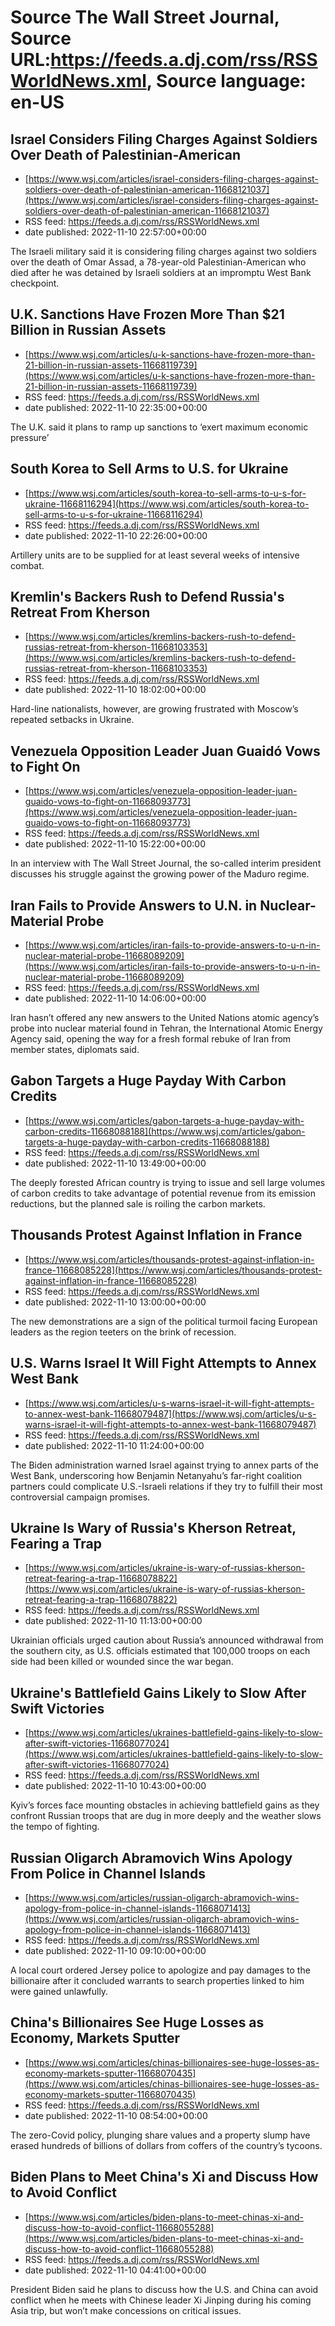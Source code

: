 # Source The Wall Street Journal, Source URL:https://feeds.a.dj.com/rss/RSSWorldNews.xml, Source language: en-US

## Israel Considers Filing Charges Against Soldiers Over Death of Palestinian-American
 - [https://www.wsj.com/articles/israel-considers-filing-charges-against-soldiers-over-death-of-palestinian-american-11668121037](https://www.wsj.com/articles/israel-considers-filing-charges-against-soldiers-over-death-of-palestinian-american-11668121037)
 - RSS feed: https://feeds.a.dj.com/rss/RSSWorldNews.xml
 - date published: 2022-11-10 22:57:00+00:00

The Israeli military said it is considering filing charges against two soldiers over the death of Omar Assad, a 78-year-old Palestinian-American who died after he was detained by Israeli soldiers at an impromptu West Bank checkpoint.

## U.K. Sanctions Have Frozen More Than $21 Billion in Russian Assets
 - [https://www.wsj.com/articles/u-k-sanctions-have-frozen-more-than-21-billion-in-russian-assets-11668119739](https://www.wsj.com/articles/u-k-sanctions-have-frozen-more-than-21-billion-in-russian-assets-11668119739)
 - RSS feed: https://feeds.a.dj.com/rss/RSSWorldNews.xml
 - date published: 2022-11-10 22:35:00+00:00

The U.K. said it plans to ramp up sanctions to ‘exert maximum economic pressure’

## South Korea to Sell Arms to U.S. for Ukraine
 - [https://www.wsj.com/articles/south-korea-to-sell-arms-to-u-s-for-ukraine-11668116294](https://www.wsj.com/articles/south-korea-to-sell-arms-to-u-s-for-ukraine-11668116294)
 - RSS feed: https://feeds.a.dj.com/rss/RSSWorldNews.xml
 - date published: 2022-11-10 22:26:00+00:00

Artillery units are to be supplied for at least several weeks of intensive combat.

## Kremlin's Backers Rush to Defend Russia's Retreat From Kherson
 - [https://www.wsj.com/articles/kremlins-backers-rush-to-defend-russias-retreat-from-kherson-11668103353](https://www.wsj.com/articles/kremlins-backers-rush-to-defend-russias-retreat-from-kherson-11668103353)
 - RSS feed: https://feeds.a.dj.com/rss/RSSWorldNews.xml
 - date published: 2022-11-10 18:02:00+00:00

Hard-line nationalists, however, are growing frustrated with Moscow’s repeated setbacks in Ukraine.

## Venezuela Opposition Leader Juan Guaidó Vows to Fight On
 - [https://www.wsj.com/articles/venezuela-opposition-leader-juan-guaido-vows-to-fight-on-11668093773](https://www.wsj.com/articles/venezuela-opposition-leader-juan-guaido-vows-to-fight-on-11668093773)
 - RSS feed: https://feeds.a.dj.com/rss/RSSWorldNews.xml
 - date published: 2022-11-10 15:22:00+00:00

In an interview with The Wall Street Journal, the so-called interim president discusses his struggle against the growing power of the Maduro regime.

## Iran Fails to Provide Answers to U.N. in Nuclear-Material Probe
 - [https://www.wsj.com/articles/iran-fails-to-provide-answers-to-u-n-in-nuclear-material-probe-11668089209](https://www.wsj.com/articles/iran-fails-to-provide-answers-to-u-n-in-nuclear-material-probe-11668089209)
 - RSS feed: https://feeds.a.dj.com/rss/RSSWorldNews.xml
 - date published: 2022-11-10 14:06:00+00:00

Iran hasn’t offered any new answers to the United Nations atomic agency’s probe into nuclear material found in Tehran, the International Atomic Energy Agency said, opening the way for a fresh formal rebuke of Iran from member states, diplomats said.

## Gabon Targets a Huge Payday With Carbon Credits
 - [https://www.wsj.com/articles/gabon-targets-a-huge-payday-with-carbon-credits-11668088188](https://www.wsj.com/articles/gabon-targets-a-huge-payday-with-carbon-credits-11668088188)
 - RSS feed: https://feeds.a.dj.com/rss/RSSWorldNews.xml
 - date published: 2022-11-10 13:49:00+00:00

The deeply forested African country is trying to issue and sell large volumes of carbon credits to take advantage of potential revenue from its emission reductions, but the planned sale is roiling the carbon markets.

## Thousands Protest Against Inflation in France
 - [https://www.wsj.com/articles/thousands-protest-against-inflation-in-france-11668085228](https://www.wsj.com/articles/thousands-protest-against-inflation-in-france-11668085228)
 - RSS feed: https://feeds.a.dj.com/rss/RSSWorldNews.xml
 - date published: 2022-11-10 13:00:00+00:00

The new demonstrations are a sign of the political turmoil facing European leaders as the region teeters on the brink of recession.

## U.S. Warns Israel It Will Fight Attempts to Annex West Bank
 - [https://www.wsj.com/articles/u-s-warns-israel-it-will-fight-attempts-to-annex-west-bank-11668079487](https://www.wsj.com/articles/u-s-warns-israel-it-will-fight-attempts-to-annex-west-bank-11668079487)
 - RSS feed: https://feeds.a.dj.com/rss/RSSWorldNews.xml
 - date published: 2022-11-10 11:24:00+00:00

The Biden administration warned Israel against trying to annex parts of the West Bank, underscoring how Benjamin Netanyahu’s far-right coalition partners could complicate U.S.-Israeli relations if they try to fulfill their most controversial campaign promises.

## Ukraine Is Wary of Russia's Kherson Retreat, Fearing a Trap
 - [https://www.wsj.com/articles/ukraine-is-wary-of-russias-kherson-retreat-fearing-a-trap-11668078822](https://www.wsj.com/articles/ukraine-is-wary-of-russias-kherson-retreat-fearing-a-trap-11668078822)
 - RSS feed: https://feeds.a.dj.com/rss/RSSWorldNews.xml
 - date published: 2022-11-10 11:13:00+00:00

Ukrainian officials urged caution about Russia’s announced withdrawal from the southern city, as U.S. officials estimated that 100,000 troops on each side had been killed or wounded since the war began.

## Ukraine's Battlefield Gains Likely to Slow After Swift Victories
 - [https://www.wsj.com/articles/ukraines-battlefield-gains-likely-to-slow-after-swift-victories-11668077024](https://www.wsj.com/articles/ukraines-battlefield-gains-likely-to-slow-after-swift-victories-11668077024)
 - RSS feed: https://feeds.a.dj.com/rss/RSSWorldNews.xml
 - date published: 2022-11-10 10:43:00+00:00

Kyiv’s forces face mounting obstacles in achieving battlefield gains as they confront Russian troops that are dug in more deeply and the weather slows the tempo of fighting.

## Russian Oligarch Abramovich Wins Apology From Police in Channel Islands
 - [https://www.wsj.com/articles/russian-oligarch-abramovich-wins-apology-from-police-in-channel-islands-11668071413](https://www.wsj.com/articles/russian-oligarch-abramovich-wins-apology-from-police-in-channel-islands-11668071413)
 - RSS feed: https://feeds.a.dj.com/rss/RSSWorldNews.xml
 - date published: 2022-11-10 09:10:00+00:00

A local court ordered Jersey police to apologize and pay damages to the billionaire after it concluded warrants to search properties linked to him were gained unlawfully.

## China's Billionaires See Huge Losses as Economy, Markets Sputter
 - [https://www.wsj.com/articles/chinas-billionaires-see-huge-losses-as-economy-markets-sputter-11668070435](https://www.wsj.com/articles/chinas-billionaires-see-huge-losses-as-economy-markets-sputter-11668070435)
 - RSS feed: https://feeds.a.dj.com/rss/RSSWorldNews.xml
 - date published: 2022-11-10 08:54:00+00:00

The zero-Covid policy, plunging share values and a property slump have erased hundreds of billions of dollars from coffers of the country’s tycoons.

## Biden Plans to Meet China's Xi and Discuss How to Avoid Conflict
 - [https://www.wsj.com/articles/biden-plans-to-meet-chinas-xi-and-discuss-how-to-avoid-conflict-11668055288](https://www.wsj.com/articles/biden-plans-to-meet-chinas-xi-and-discuss-how-to-avoid-conflict-11668055288)
 - RSS feed: https://feeds.a.dj.com/rss/RSSWorldNews.xml
 - date published: 2022-11-10 04:41:00+00:00

President Biden said he plans to discuss how the U.S. and China can avoid conflict when he meets with Chinese leader Xi Jinping during his coming Asia trip, but won’t make concessions on critical issues.
